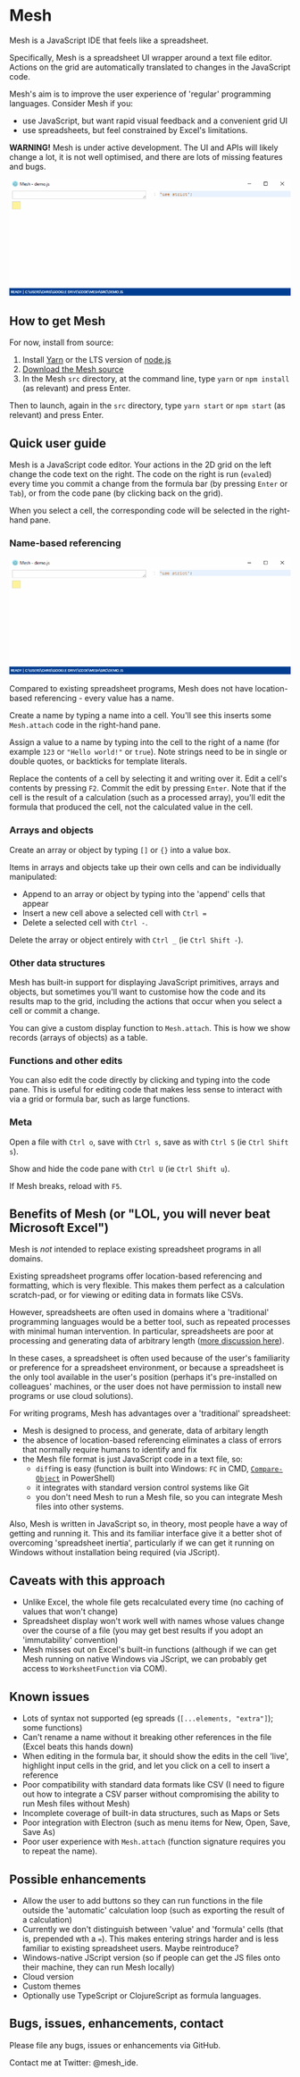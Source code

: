 # Mesh

Mesh is a JavaScript IDE that feels like a spreadsheet.

Specifically, Mesh is a spreadsheet UI wrapper around a text file editor. Actions on the grid are automatically translated to changes in the JavaScript code.

Mesh's aim is to improve the user experience of 'regular' programming languages. Consider Mesh if you:

- use JavaScript, but want rapid visual feedback and a convenient grid UI
- use spreadsheets, but feel constrained by Excel's limitations.

**WARNING!** Mesh is under active development. The UI and APIs will likely change a lot, it is not well optimised, and there are lots of missing features and bugs.

![Animated GIF of Mesh in action](docs/mesh_demo.gif)

## How to get Mesh

For now, install from source:

1. Install [Yarn](https://yarnpkg.com/en/docs/install) or the LTS version of [node.js](https://nodejs.org/en/download/)
2. [Download the Mesh source](https://github.com/chrispsn/mesh/archive/master.zip)
3. In the Mesh `src` directory, at the command line, type `yarn` or `npm install` (as relevant) and press Enter.

Then to launch, again in the `src` directory, type `yarn start` or `npm start` (as relevant) and press Enter.

## Quick user guide

Mesh is a JavaScript code editor. Your actions in the 2D grid on the left change the code text on the right. The code on the right is run (`eval`ed) every time you commit a change from the formula bar (by pressing `Enter` or `Tab`), or from the code pane (by clicking back on the grid).

When you select a cell, the corresponding code will be selected in the right-hand pane.

### Name-based referencing

![Animated GIF of simple value edits](docs/demo_values.gif)

Compared to existing spreadsheet programs, Mesh does not have location-based referencing - every value has a name.

Create a name by typing a name into a cell. You'll see this inserts some `Mesh.attach` code in the right-hand pane.

Assign a value to a name by typing into the cell to the right of a name (for example `123` or `"Hello world!"` or `true`). Note strings need to be in single or double quotes, or backticks for template literals.

Replace the contents of a cell by selecting it and writing over it. Edit a cell's contents by pressing `F2`. Commit the edit by pressing `Enter`. Note that if the cell is the result of a calculation (such as a processed array), you'll edit the formula that produced the cell, not the calculated value in the cell.

### Arrays and objects

Create an array or object by typing `[]` or `{}` into a value box.

Items in arrays and objects take up their own cells and can be individually manipulated:

- Append to an array or object by typing into the 'append' cells that appear
- Insert a new cell above a selected cell with `Ctrl =`
- Delete a selected cell with `Ctrl -`.

Delete the array or object entirely with `Ctrl _` (ie `Ctrl Shift -`).

### Other data structures

Mesh has built-in support for displaying JavaScript primitives, arrays and objects, but sometimes you'll want to customise how the code and its results map to the grid, including the actions that occur when you select a cell or commit a change.

You can give a custom display function to `Mesh.attach`. This is how we show records (arrays of objects) as a table.

### Functions and other edits

You can also edit the code directly by clicking and typing into the code pane. This is useful for editing code that makes less sense to interact with via a grid or formula bar, such as large functions.

### Meta

Open a file with `Ctrl o`, save with `Ctrl s`, save as with `Ctrl S` (ie `Ctrl Shift s`).

Show and hide the code pane with `Ctrl U` (ie `Ctrl Shift u`).

If Mesh breaks, reload with `F5`.

## Benefits of Mesh (or "LOL, you will never beat Microsoft Excel")

Mesh is *not* intended to replace existing spreadsheet programs in all domains.

Existing spreadsheet programs offer location-based referencing and formatting, which is very flexible. This makes them perfect as a calculation scratch-pad, or for viewing or editing data in formats like CSVs.

However, spreadsheets are often used in domains where a 'traditional' programming languages would be a better tool, such as repeated processes with minimal human intervention. In particular, spreadsheets are poor at processing and generating data of arbitrary length ([more discussion here](http://chrispsn.com/mesh-preview.html)).

In these cases, a spreadsheet is often used because of the user's familiarity or preference for a spreadsheet environment, or because a spreadsheet is the only tool available in the user's position (perhaps it's pre-installed on colleagues' machines, or the user does not have permission to install new programs or use cloud solutions).

For writing programs, Mesh has advantages over a 'traditional' spreadsheet:

- Mesh is designed to process, and generate, data of arbitary length
- the absence of location-based referencing eliminates a class of errors that normally require humans to identify and fix
- the Mesh file format is just JavaScript code in a text file, so:
  - `diff`ing is easy (function is built into Windows: `FC` in CMD, [`Compare-Object`](https://serverfault.com/a/5604) in PowerShell)
  - it integrates with standard version control systems like Git
  - you don't need Mesh to run a Mesh file, so you can integrate Mesh files into other systems.

Also, Mesh is written in JavaScript so, in theory, most people have a way of getting and running it. This and its familiar interface give it a better shot of overcoming 'spreadsheet inertia', particularly if we can get it running on Windows without installation being required (via JScript).

## Caveats with this approach

- Unlike Excel, the whole file gets recalculated every time (no caching of values that won't change)
- Spreadsheet display won't work well with names whose values change over the course of a file (you may get best results if you adopt an 'immutability' convention)
- Mesh misses out on Excel's built-in functions (although if we can get Mesh running on native Windows via JScript, we can probably get access to `WorksheetFunction` via COM).

## Known issues

- Lots of syntax not supported (eg spreads (`[...elements, "extra"]`); some functions)
- Can't rename a name without it breaking other references in the file (Excel beats this hands down)
- When editing in the formula bar, it should show the edits in the cell 'live', highlight input cells in the grid, and let you click on a cell to insert a reference
- Poor compatibility with standard data formats like CSV (I need to figure out how to integrate a CSV parser without compromising the ability to run Mesh files without Mesh)
- Incomplete coverage of built-in data structures, such as Maps or Sets
- Poor integration with Electron (such as menu items for New, Open, Save, Save As)
- Poor user experience with `Mesh.attach` (function signature requires you to repeat the name).

## Possible enhancements

- Allow the user to add buttons so they can run functions in the file outside the 'automatic' calculation loop (such as exporting the result of a calculation)
- Currently we don't distinguish between 'value' and 'formula' cells (that is, prepended wth a `=`). This makes entering strings harder and is less familiar to existing spreadsheet users. Maybe reintroduce? 
- Windows-native JScript version (so if people can get the JS files onto their machine, they can run Mesh locally)
- Cloud version
- Custom themes
- Optionally use TypeScript or ClojureScript as formula languages.

## Bugs, issues, enhancements, contact

Please file any bugs, issues or enhancements via GitHub.

Contact me at Twitter: @mesh_ide.
